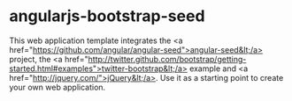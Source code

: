 angularjs-bootstrap-seed
========================

This web application template integrates the &lt;a href="https://github.com/angular/angular-seed">angular-seed&lt;/a> project, the &lt;a href="http://twitter.github.com/bootstrap/getting-started.html#examples">twitter-bootstrap&lt;/a> example and &lt;a href="http://jquery.com/">jQuery&lt;/a>. Use it as a starting point to create your own web application.